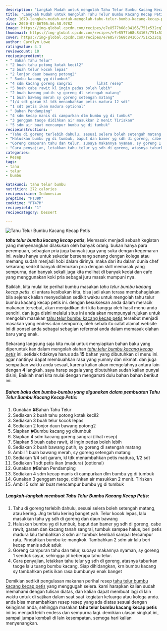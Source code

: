 ```yaml
---
description: "Langkah Mudah untuk mengolah Tahu Telur Bumbu Kacang Kecap Petis, Sempurna"
title: "Langkah Mudah untuk mengolah Tahu Telur Bumbu Kacang Kecap Petis, Sempurna"
slug: 1079-langkah-mudah-untuk-mengolah-tahu-telur-bumbu-kacang-kecap-petis-sempurna
date: 2020-07-06T05:56:58.978Z
image: https://img-global.cpcdn.com/recipes/e7e8577b68c84165/751x532cq70/tahu-telur-bumbu-kacang-kecap-petis-foto-resep-utama.jpg
thumbnail: https://img-global.cpcdn.com/recipes/e7e8577b68c84165/751x532cq70/tahu-telur-bumbu-kacang-kecap-petis-foto-resep-utama.jpg
cover: https://img-global.cpcdn.com/recipes/e7e8577b68c84165/751x532cq70/tahu-telur-bumbu-kacang-kecap-petis-foto-resep-utama.jpg
author: Carolyn Lowe
ratingvalue: 4.1
reviewcount: 10
recipeingredient:
- " Bahan Tahu Telur"
- "2 buah tahu potong kotak kecil2"
- "3 buah telur kocok lepas"
- "2 lonjor daun bawang potong2"
- " Bumbu kacang yg ditumbuk"
- "4 sdm kacang goreng sangrai           lihat resep"
- "5 buah cabe rawit kl ingin pedas boleh lebih"
- "2 buah bawang putih sy goreng dl setengah matang"
- "1 buah bawang merah sy goreng setengah matang"
- "1/4 sdt garam kl tdk menambahkan petis madura 12 sdt"
- "1 sdt petis ikan madura optional"
- " Bahan Pendamping"
- "4 sdm kecap manis di campurkan dlm bumbu yg di tumbuk"
- "3 genggam taoge didihkan air masukkan 2 menit Tiriskan"
- "5 sdm air buat mencampur bumbu yg di tumbuk"
recipeinstructions:
- "Tahu di goreng terlebih dahulu, sesuai selera boleh setengah matang, atau kering. Jng terlalu kering banget yah. Telur kocok lepas, lalu masukkan tahu yg sdh di goreng dan daun bawang"
- "Haluskan bumbu yg di tumbuk, baput dan bamer yg sdh di goreng, cabe rawit, garam dan kacang tanah sangrai, tumbuk sampae halus, beri petis madura lalu tambahkan 3 sdm air tumbuk kembali sampai tercampur rata. Pindahkan bumbu ke mangkok. Tambahkan 2 sdm air lalu beri kecap manis aduk aduk"
- "Goreng campuran tahu dan telur, suoaya makannya nyaman, sy goreng 1 sendok sayur, sehingga jd beberapa tahu telur."
- "Cara penyajian, letakkan tahu telur yg sdh di goreng, atasnya taburkan taoge lalu tuang bumbu kacang. Siap dihidangkan, krn bumbu kacang sy tambahkan petis ikan rasa bumbunya enak banget"
categories:
- Resep
tags:
- tahu
- telur
- bumbu

katakunci: tahu telur bumbu 
nutrition: 272 calories
recipecuisine: Indonesian
preptime: "PT39M"
cooktime: "PT47M"
recipeyield: "1"
recipecategory: Dessert

---
```



![Tahu Telur Bumbu Kacang Kecap Petis](https://img-global.cpcdn.com/recipes/e7e8577b68c84165/751x532cq70/tahu-telur-bumbu-kacang-kecap-petis-foto-resep-utama.jpg)

<b><i>tahu telur bumbu kacang kecap petis</i></b>, Memasak menjadi sebuah kegiatan yang menyenangkan dilakukan oleh banyak orang. bukan hanya para perempuan, sebagian pria juga banyak juga yang suka dengan kegemaran ini. walau hanya untuk sekedar bersenang senang dengan kolega atau memang sudah menjadi hobi dalam dirinya. maka dari itu dalam dunia chef sekarang sedikit banyak ditemukan pria dengan skill memasak yang sempurna, dan banyak sekali juga kita melihat di banyak kedai dan cafe yang menggunakan koki pria sebagai juru masak mumpuni nya.

Baiklah, kita mulai ke perihal bumbu masakan <i>tahu telur bumbu kacang kecap petis</i>. di antara kesibukan kita, bisa jadi akan terasa membahagiakan bila sejenak kalian menyediakan sedikit waktu untuk mengolah tahu telur bumbu kacang kecap petis ini. dengan kesuksesan anda dalam meracik makanan tersebut, akan menjadikan diri kita bangga oleh hasil menu anda sendiri. dan juga disini melalui situs ini anda akan mempunyai rujukan untuk mengolah masakan <u>tahu telur bumbu kacang kecap petis</u> tersebut menjadi masakan yang endess dan sempurna, oleh sebab itu catat alamat website ini di ponsel anda sebagai sebagian referensi anda dalam memasak olahan baru yang enak.




Sekarang langsung saja kita mulai untuk menyiapkan bahan baku yang diperuntuk kan dalam mengolah olahan <u><i>tahu telur bumbu kacang kecap petis</i></u> ini. setidak tidaknya harus ada <b>15</b> bahan yang dibutuhkan di menu ini. agar nantinya dapat membuahkan rasa yang yummy dan nikmat. dan juga sempatkan waktu anda sesaat, karena kalian akan mengolahnya antara lain dengan <b>4</b> langkah. saya harap segala yang dibutuhkan sudah kalian punyai disini, Baiklah mari kita mulai dengan mengamati dulu bahan bahan berikut ini.

<!--inarticleads1-->

##### Bahan baku dan bumbu-bumbu yang digunakan dalam pembuatan Tahu Telur Bumbu Kacang Kecap Petis:

1. Gunakan  🍀Bahan Tahu Telur
1. Sediakan 2 buah tahu potong kotak kecil2
1. Sediakan 3 buah telur kocok lepas
1. Sediakan 2 lonjor daun bawang potong2
1. Siapkan  🍀Bumbu kacang yg ditumbuk
1. Siapkan 4 sdm kacang goreng sangrai           (lihat resep)
1. Siapkan 5 buah cabe rawit, kl ingin pedas boleh lebih
1. Sediakan 2 buah bawang putih, sy goreng dl setengah matang
1. Ambil 1 buah bawang merah, sy goreng setengah matang
1. Sediakan 1/4 sdt garam, kl tdk menambahkan petis madura, 1/2 sdt
1. Sediakan 1 sdt petis ikan (madura) (optional)
1. Gunakan  🍀Bahan Pendamping
1. Sediakan 4 sdm kecap manis di campurkan dlm bumbu yg di tumbuk
1. Gunakan 3 genggam taoge, didihkan air masukkan 2 menit. Tiriskan
1. Ambil 5 sdm air buat mencampur bumbu yg di tumbuk




<!--inarticleads2-->

##### Langkah-langkah membuat Tahu Telur Bumbu Kacang Kecap Petis:

1. Tahu di goreng terlebih dahulu, sesuai selera boleh setengah matang, atau kering. Jng terlalu kering banget yah. Telur kocok lepas, lalu masukkan tahu yg sdh di goreng dan daun bawang
1. Haluskan bumbu yg di tumbuk, baput dan bamer yg sdh di goreng, cabe rawit, garam dan kacang tanah sangrai, tumbuk sampae halus, beri petis madura lalu tambahkan 3 sdm air tumbuk kembali sampai tercampur rata. Pindahkan bumbu ke mangkok. Tambahkan 2 sdm air lalu beri kecap manis aduk aduk
1. Goreng campuran tahu dan telur, suoaya makannya nyaman, sy goreng 1 sendok sayur, sehingga jd beberapa tahu telur.
1. Cara penyajian, letakkan tahu telur yg sdh di goreng, atasnya taburkan taoge lalu tuang bumbu kacang. Siap dihidangkan, krn bumbu kacang sy tambahkan petis ikan rasa bumbunya enak banget




Demikian sedikit pengulasan makanan perihal resep <u>tahu telur bumbu kacang kecap petis</u> yang menggugah selera. kami harapkan kalian sudah memahami dengan tulisan diatas, dan kalian dapat membuat lagi di lain waktu untuk di sajikan dalam saat saat kegiatan keluarga atau kolega anda. anda bisa menambahkan resep resep yang ada diatas sesuai dengan keinginan anda, sehingga masakan <b>tahu telur bumbu kacang kecap petis</b> ini bs menjadi lebih endess dan sempurna lagi. demikian ulasan singkat ini, sampai jumpa kembali di lain kesempatan. semoga hari kalian menyenangkan.
